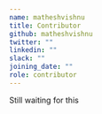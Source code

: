 ```yaml
---
name: matheshvishnu
title: Contributor
github: matheshvishnu
twitter: ""
linkedin: ""
slack: ""
joining_date: ""
role: contributor
---
```


Still waiting for this
